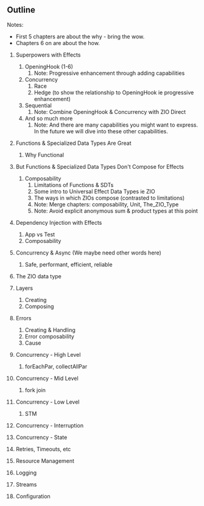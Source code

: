 ## Outline

Notes:
- First 5 chapters are about the why - bring the wow.
- Chapters 6 on are about the how.

1. Superpowers with Effects
    1. OpeningHook (1-6)
        1. Note: Progressive enhancement through adding capabilities 
    1. Concurrency
        1. Race
        1. Hedge (to show the relationship to OpeningHook ie progressive enhancement)
    1. Sequential
        1. Note: Combine OpeningHook & Concurrency with ZIO Direct
    1. And so much more
        1. Note: And there are many capabilities you might want to express. In the future we will dive into these other capabilities.
1. Functions & Specialized Data Types Are Great
    1. Why Functional
1. But Functions & Specialized Data Types Don't Compose for Effects
    1. Composability
        1. Limitations of Functions & SDTs
        1. Some intro to Universal Effect Data Types ie ZIO
        1. The ways in which ZIOs compose (contrasted to limitations)
        1. Note: Merge chapters: composability, Unit, The_ZIO_Type
        1. Note: Avoid explicit anonymous sum & product types at this point
1. Dependency Injection with Effects
    1. App vs Test
    1. Composability
1. Concurrency & Async (We maybe need other words here)
    1. Safe, performant, efficient, reliable

1. The ZIO data type
1. Layers
    1. Creating
    1. Composing
1. Errors
    1. Creating & Handling
    1. Error composability
    1. Cause
1. Concurrency - High Level
    1. forEachPar, collectAllPar
1. Concurrency - Mid Level
    1. fork join
1. Concurrency - Low Level
    1. STM
1. Concurrency - Interruption
1. Concurrency - State
1. Retries, Timeouts, etc
1. Resource Management
1. Logging
1. Streams
1. Configuration

